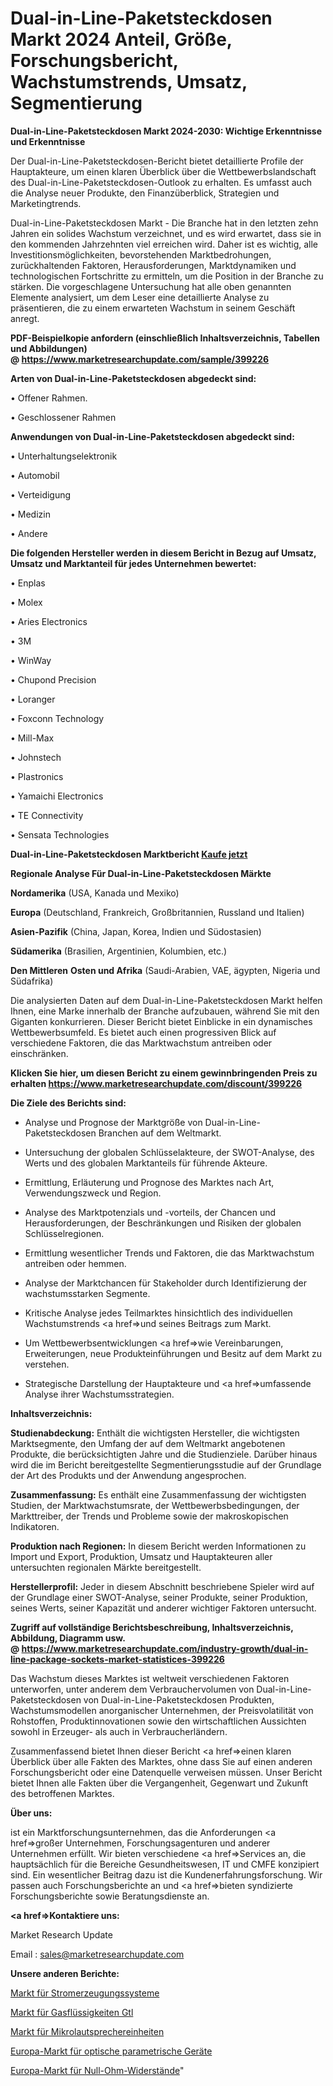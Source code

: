 # Dual-in-Line-Paketsteckdosen Markt 2024 Anteil, Größe, Forschungsbericht, Wachstumstrends, Umsatz, Segmentierung

<strong>Dual-in-Line-Paketsteckdosen Markt 2024-2030: Wichtige Erkenntnisse und Erkenntnisse</strong>

Der Dual-in-Line-Paketsteckdosen-Bericht bietet detaillierte Profile der Hauptakteure, um einen klaren Überblick über die Wettbewerbslandschaft des Dual-in-Line-Paketsteckdosen-Outlook zu erhalten. Es umfasst auch die Analyse neuer Produkte, den Finanzüberblick, Strategien und Marketingtrends.

Dual-in-Line-Paketsteckdosen Markt - Die Branche hat in den letzten zehn Jahren ein solides Wachstum verzeichnet, und es wird erwartet, dass sie in den kommenden Jahrzehnten viel erreichen wird. Daher ist es wichtig, alle Investitionsmöglichkeiten, bevorstehenden Marktbedrohungen, zurückhaltenden Faktoren, Herausforderungen, Marktdynamiken und technologischen Fortschritte zu ermitteln, um die Position in der Branche zu stärken. Die vorgeschlagene Untersuchung hat alle oben genannten Elemente analysiert, um dem Leser eine detaillierte Analyse zu präsentieren, die zu einem erwarteten Wachstum in seinem Geschäft anregt.

<strong><b>PDF-Beispielkopie anfordern (einschließlich Inhaltsverzeichnis, Tabellen und Abbildungen) @ </b></strong><strong><a href=https://www.marketresearchupdate.com/sample/399226><strong>https://www.marketresearchupdate.com/sample/399226</u></a></strong></strong>

<strong>Arten von Dual-in-Line-Paketsteckdosen abgedeckt sind:</strong>

• Offener Rahmen.

• Geschlossener Rahmen

<strong>Anwendungen von Dual-in-Line-Paketsteckdosen abgedeckt sind:</strong>

• Unterhaltungselektronik

• Automobil

• Verteidigung

• Medizin

• Andere

<strong>Die folgenden Hersteller werden in diesem Bericht in Bezug auf Umsatz, Umsatz und Marktanteil für jedes Unternehmen bewertet:</strong>

• Enplas

• Molex

• Aries Electronics

• 3M

• WinWay

• Chupond Precision

• Loranger

• Foxconn Technology

• Mill-Max

• Johnstech

• Plastronics

• Yamaichi Electronics

• TE Connectivity

• Sensata Technologies

<strong>Dual-in-Line-Paketsteckdosen Marktbericht <a href=https://www.marketresearchupdate.com/buynow/399226>Kaufe jetzt</a></strong>

<strong>Regionale Analyse Für Dual-in-Line-Paketsteckdosen Märkte</strong>

<strong>Nordamerika</strong> (USA, Kanada und Mexiko)

<strong>Europa</strong> (Deutschland, Frankreich, Großbritannien, Russland und Italien)

<strong>Asien-Pazifik</strong> (China, Japan, Korea, Indien und Südostasien)

<strong>Südamerika</strong> (Brasilien, Argentinien, Kolumbien, etc.)

<strong>Den Mittleren</strong> <strong>Osten und Afrika</strong> (Saudi-Arabien, VAE, ägypten, Nigeria und Südafrika)

Die analysierten Daten auf dem Dual-in-Line-Paketsteckdosen Markt helfen Ihnen, eine Marke innerhalb der Branche aufzubauen, während Sie mit den Giganten konkurrieren. Dieser Bericht bietet Einblicke in ein dynamisches Wettbewerbsumfeld. Es bietet auch einen progressiven Blick auf verschiedene Faktoren, die das Marktwachstum antreiben oder einschränken.

<strong>Klicken Sie hier, um diesen Bericht zu einem gewinnbringenden Preis zu erhalten
</strong><strong><a href=https://www.marketresearchupdate.com/discount/399226>https://www.marketresearchupdate.com/discount/399226</b></u></strong></a>

<strong>Die Ziele des Berichts sind:</strong>

- Analyse und Prognose der Marktgröße von Dual-in-Line-Paketsteckdosen Branchen auf dem Weltmarkt.

- Untersuchung der globalen Schlüsselakteure, der SWOT-Analyse, des Werts und des globalen Marktanteils für führende Akteure.

- Ermittlung, Erläuterung und Prognose des Marktes nach Art, Verwendungszweck und Region.

- Analyse des Marktpotenzials und -vorteils, der Chancen und Herausforderungen, der Beschränkungen und Risiken der globalen Schlüsselregionen.

- Ermittlung wesentlicher Trends und Faktoren, die das Marktwachstum antreiben oder hemmen.

- Analyse der Marktchancen für Stakeholder durch Identifizierung der wachstumsstarken Segmente.

- Kritische Analyse jedes Teilmarktes hinsichtlich des individuellen Wachstumstrends <a href=>und</a> seines Beitrags zum Markt.

- Um Wettbewerbsentwicklungen <a href=>wie</a> Vereinbarungen, Erweiterungen, neue Produkteinführungen und Besitz auf dem Markt zu verstehen.

- Strategische Darstellung der Hauptakteure und <a href=>umfas</a>sende Analyse ihrer Wachstumsstrategien.

<strong>Inhaltsverzeichnis:</strong>

<strong>Studienabdeckung:</strong> Enthält die wichtigsten Hersteller, die wichtigsten Marktsegmente, den Umfang der auf dem Weltmarkt angebotenen Produkte, die berücksichtigten Jahre und die Studienziele. Darüber hinaus wird die im Bericht bereitgestellte Segmentierungsstudie auf der Grundlage der Art des Produkts und der Anwendung angesprochen.

<strong>Zusammenfassung:</strong> Es enthält eine Zusammenfassung der wichtigsten Studien, der Marktwachstumsrate, der Wettbewerbsbedingungen, der Markttreiber, der Trends und Probleme sowie der makroskopischen Indikatoren.

<strong>Produktion nach Regionen:</strong> In diesem Bericht werden Informationen zu Import und Export, Produktion, Umsatz und Hauptakteuren aller untersuchten regionalen Märkte bereitgestellt.

<strong>Herstellerprofil:</strong> Jeder in diesem Abschnitt beschriebene Spieler wird auf der Grundlage einer SWOT-Analyse, seiner Produkte, seiner Produktion, seines Werts, seiner Kapazität und anderer wichtiger Faktoren untersucht.

<strong><b>Zugriff auf vollständige Berichtsbeschreibung, Inhaltsverzeichnis, Abbildung, Diagramm usw. @ </b></strong><strong><a href=https://www.marketresearchupdate.com/industry-growth/dual-in-line-package-sockets-market-statistices-399226>https://www.marketresearchupdate.com/industry-growth/dual-in-line-package-sockets-market-statistices-399226</a></strong>

Das Wachstum dieses Marktes ist weltweit verschiedenen Faktoren unterworfen, unter anderem dem Verbrauchervolumen von Dual-in-Line-Paketsteckdosen von Dual-in-Line-Paketsteckdosen Produkten, Wachstumsmodellen anorganischer Unternehmen, der Preisvolatilität von Rohstoffen, Produktinnovationen sowie den wirtschaftlichen Aussichten sowohl in Erzeuger- als auch in Verbraucherländern.

Zusammenfassend bietet Ihnen dieser Bericht <a href=>einen</a> klaren Überblick über alle Fakten des Marktes, ohne dass Sie auf einen anderen Forschungsbericht oder eine Datenquelle verweisen müssen. Unser Bericht bietet Ihnen alle Fakten über die Vergangenheit, Gegenwart und Zukunft des betroffenen Marktes.

<strong>Über uns:</strong>

 ist ein Marktforschungsunternehmen, das die Anforderungen <a href=>großer</a> Unternehmen, Forschungsagenturen und anderer Unternehmen erfüllt. Wir bieten verschiedene <a href=>Services</a> an, die hauptsächlich für die Bereiche Gesundheitswesen, IT und CMFE konzipiert sind. Ein wesentlicher Beitrag dazu ist die Kundenerfahrungsforschung. Wir passen auch Forschungsberichte an und <a href=>bieten</a> syndizierte Forschungsberichte sowie Beratungsdienste an.

<strong><a href=>Kontaktiere uns:</a></strong>

Market Research Update

Email : sales@marketresearchupdate.com

<strong>Unsere anderen Berichte:</strong>

<a href=https://www.linkedin.com/pulse/power-generation-system-market-2023-what-factors>Markt für Stromerzeugungssysteme</a>

<a href=https://www.linkedin.com/pulse/gas-liquids-gtl-market-size-emerging-trends>Markt für Gasflüssigkeiten Gtl</a>

<a href=https://www.linkedin.com/pulse/micro-loudspeaker-unit-market-report-2023-top-company>Markt für Mikrolautsprechereinheiten</a>

<a href=https://www.linkedin.com/pulse/europe-optical-parametric-devices-market-2023-2030>Europa-Markt für optische parametrische Geräte</a>

<a href=https://www.linkedin.com/pulse/europe-zero-ohm-resistance-market-growth-possibilities>Europa-Markt für Null-Ohm-Widerstände</a>"
